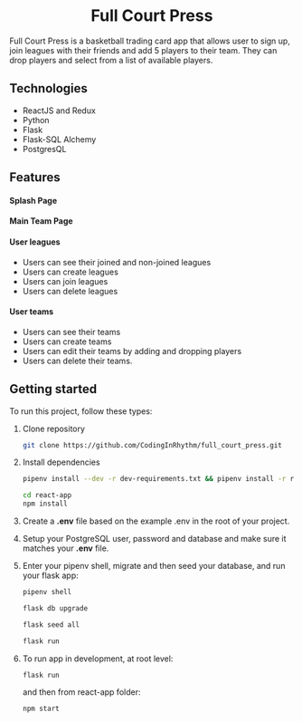 <div align="center">
   <h1>Full Court Press</h1>
</div>

Full Court Press is a basketball trading card app that allows user to sign up, join leagues with their friends and add 5 players to their team.  They can drop players and select from a list of available players.

## Technologies
- ReactJS and Redux
- Python
- Flask
- Flask-SQL Alchemy
- PostgresQL

## Features

#### Splash Page

#### Main Team Page

#### User leagues
- Users can see their joined and non-joined leagues
- Users can create leagues 
- Users can join leagues 
- Users can delete leagues

#### User teams
- Users can see their teams
- Users can create teams
- Users can edit their teams by adding and dropping players
- Users can delete their teams.


## Getting started

To run this project, follow these types:

1. Clone repository

   ```bash
   git clone https://github.com/CodingInRhythm/full_court_press.git
   ```

2. Install dependencies

      ```bash
      pipenv install --dev -r dev-requirements.txt && pipenv install -r requirements.txt
      ```
      
      ```bash
      cd react-app
      npm install
      ```

3. Create a **.env** file based on the example .env in the root of your project.

4. Setup your PostgreSQL user, password and database and make sure it matches your **.env** file.

5. Enter your pipenv shell, migrate and then seed your database, and run your flask app:

   ```bash
   pipenv shell
   ```

   ```bash
   flask db upgrade
   ```

   ```bash
   flask seed all
   ```

   ```bash
   flask run
   ```

6. To run app in development, at root level:
   ```bash
   flask run
   ```
   and then from react-app folder:
   ```bash
   npm start
   ```



